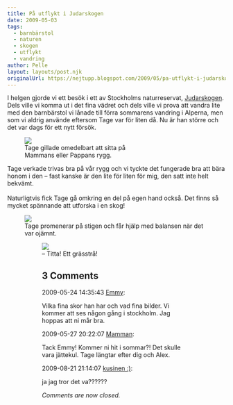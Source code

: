 ```yaml
---
title: På utflykt i Judarskogen
date: 2009-05-03
tags: 
  - barnbärstol
  - naturen
  - skogen
  - utflykt
  - vandring	
author: Pelle
layout: layouts/post.njk
originalUrl: https://nejtupp.blogspot.com/2009/05/pa-utflykt-i-judarskogen.html
---
```


I helgen gjorde vi ett besök i ett av Stockholms naturreservat, <a href="http://www.ab.lst.se/templates/InformationPage____9965.asp">Judarskogen</a>. Dels ville vi komma ut i det fina vädret och dels ville vi prova att vandra lite med den barnbärstol vi lånade till förra sommarens vandring i Alperna, men som vi aldrig använde eftersom Tage var för liten då. Nu är han större och det var dags för ett nytt försök.

<figure>
	<img src="../../../../img/_MG_2483_1024pix.jpg">
	<figcaption>Tage gillade omedelbart att sitta på<br>Mammans eller Pappans rygg.</figcaption>
</figure>Tage verkade trivas bra på vår rygg och vi tyckte det fungerade bra att bära honom i den – fast kanske är den lite för liten för mig, den satt inte helt bekvämt.<br><br>Naturligtvis fick Tage gå omkring en del på egen hand också. Det finns så mycket spännande att utforska i en skog!

<figure>
	<img src="../../../../img/_MG_2462_1024pix.jpg">
	<figcaption>Tage promenerar på stigen och får hjälp med balansen när det var ojämnt.</figcaption>

<figure>
	<img src="../../../../img/_MG_2456_1024pix.jpg">
	<figcaption>– Titta! Ett grässtrå!</figcaption>

<div class="comments">
	<div class="comments-header"><h2>3 Comments</h2></div>
	<div class="comments-body">
			<div class="comment" id="comment-4757770822152343388">
				<p class="comment-header">
					<date datetime="2009-05-24T14:35:43.280+02:00">2009-05-24 14:35:43</date> 
					<a href="undefined" rel="nofollow">Emmy</a>:
				</p>
				<div class="comment-content"><p>Vilka fina skor han har och vad fina bilder. Vi kommer att ses någon gång i stockholm. Jag hoppas att ni mår bra.</p></div>
				<div class="comment-footer"></div>
			</div>
			<div class="comment" id="comment-8300186292647863101">
				<p class="comment-header">
					<date datetime="2009-05-27T20:22:07.196+02:00">2009-05-27 20:22:07</date> 
					<a href="https://www.blogger.com/profile/15863123892860534613" rel="nofollow">Mamman</a>:
				</p>
				<div class="comment-content"><p>Tack Emmy! Kommer ni hit i sommar?! Det skulle vara jättekul. Tage längtar efter dig och Alex.</p></div>
				<div class="comment-footer"></div>
			</div>
			<div class="comment" id="comment-3777337201446258841">
				<p class="comment-header">
					<date datetime="2009-08-21T21:14:07.549+02:00">2009-08-21 21:14:07</date> 
					<a href="undefined" rel="nofollow">kusinen :)</a>:
				</p>
				<div class="comment-content"><p>ja jag tror det va??????</p></div>
				<div class="comment-footer"></div>
			</div></div>
	<p class="comments-footer"><em>Comments are now closed.</em></p>
</div>